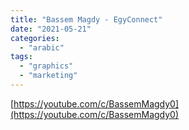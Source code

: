 ```yaml
---
title: "Bassem Magdy - EgyConnect"
date: "2021-05-21"
categories:
  - "arabic"
tags:
  - "graphics"
  - "marketing"
---
```


[https://youtube.com/c/BassemMagdy0](https://youtube.com/c/BassemMagdy0)
